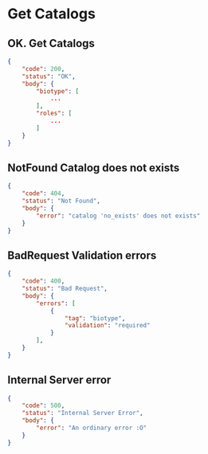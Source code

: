 # Get Catalogs

## OK. Get Catalogs

```JSON
{
    "code": 200,
    "status": "OK",
    "body": {
        "biotype": [
            ...
        ],
        "roles": [
            ...
        ]
    }
}
```

## NotFound Catalog does not exists

``` JSON
{
    "code": 404,
    "status": "Not Found",
    "body": {
        "error": "catalog 'no_exists' does not exists"
    }
}
```

## BadRequest Validation errors

``` JSON
{
    "code": 400,
    "status": "Bad Request",
    "body": {
        "errors": [
            {
                "tag": "biotype",
                "validation": "required"
            }
        ],
    }
}
```

## Internal Server error

```JSON
{
    "code": 500,
    "status": "Internal Server Error",
    "body": {
        "error": "An ordinary error :O"
    }
}
```
